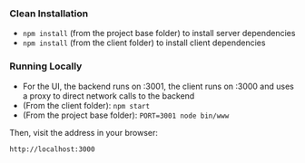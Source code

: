### Clean Installation

* `npm install` (from the project base folder) to install server dependencies
* `npm install` (from the client folder) to install client dependencies

### Running Locally

* For the UI, the backend runs on :3001, the client runs on :3000 and uses a proxy to direct network calls to the backend
* (From the client folder): `npm start`
* (From the project base folder): `PORT=3001 node bin/www`

Then, visit the address in your browser:

`http://localhost:3000`


